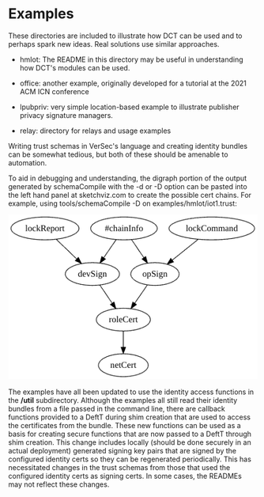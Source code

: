 # Examples

These directories are included to illustrate how DCT can be used and to perhaps spark new ideas. Real solutions use similar approaches.

- hmIot: The README in this directory may be useful in understanding how DCT's modules can be used.

- office: another example, originally developed for a tutorial at the 2021 ACM ICN conference

- lpubpriv: very simple location-based example to illustrate publisher privacy signature managers.

- relay: directory for relays and usage examples

Writing trust schemas in VerSec's language and creating identity bundles can be somewhat tedious, but both of these should be amenable to automation.

To aid in debugging and understanding, the digraph portion of the output generated by schemaCompile with the -d or -D option can be pasted into the left hand panel at sketchviz.com to create the possible cert chains. For example, using tools/schemaCompile -D on examples/hmIot/iot1.trust:

![](./chainDAG.png)

The examples have all been updated to use the identity access functions in the **/util** subdirectory. Although the examples all still read their identity bundles from a file passed in the command line, there are callback functions provided to a DeftT during shim creation that are used to access the certificates from the bundle. These new functions can be used as a basis for creating secure functions that are now passed to a DeftT through shim creation. This change includes locally (should be done securely in an actual deployment) generated signing key pairs that are signed by the configured identity certs so they can be regenerated periodically. This has necessitated changes in the trust schemas from those that used the configured identity certs as signing certs. In some cases, the READMEs may not reflect these changes.
